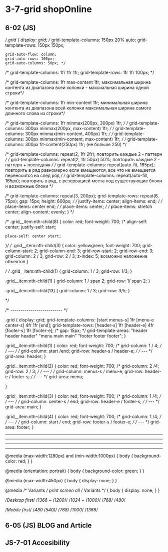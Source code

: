 # 3-7-grid shopOnline
## 6-02 (JS)
/*.grid {
	display: grid;
	/* grid-template-columns: 150px 20% auto;
	grid-template-rows: 150px 150px;

	grid-auto-flow: column;
	grid-auto-rows: 100px;
	grid-auto-columns: 50px; */

/* grid-template-columns: 1fr 1fr 1fr;
	grid-template-rows: 1fr 1fr 100px; */

/* grid-template-columns: 1fr max-content 1fr; максимальная ширина контента из диапазона всей колонки - максиальная ширина одной строки*/

/* grid-template-columns: 1fr min-content 1fr; минимальная ширина контента из диапазона всей колонки максимальная ширина самого длинного слова из строки*/

/* grid-template-columns: 1fr minmax(200px, 300px) 1fr; */
/* grid-template-columns: 300px minmax(200px, max-content) 1fr; */
/* grid-template-columns: 300px minmax(min-content, 400px) 1fr; */
/* grid-template-columns: 300px minmax(min-content, max-content) 1fr; */
/* grid-template-columns: 300px fit-content(250px) 1fr; (не больше 250) */

/* grid-template-columns: repeat(2, 1fr 2fr); повторить каждые 2 - паттерн  */
/* grid-template-columns: repeat(2, 1fr 50px) 50%; повторить каждые 2 - паттерн + последняя  */
/* grid-template-columns: repeat(auto-fit, 165px); повторить в ряд равномерно если вмещаются, все что не вмещается переносится на след ряд */
/* grid-template-columns: repeat(auto-fill, 165px); повторить в ряд, с резервацией места под существующие блоки и возможные блоки */

/* grid-template-columns: repeat(3, 200px);
	grid-template-rows: repeat(6, 75px);
	gap: 15px;
	height: 600px; */
/* justify-items: center;
		align-items: end; */
/* place-items: center end; */
/* place-items: center; */
/* place-items: stretch center; 
align-content: evenly;
}
*/

/* .grid__item:nth-child(8) {
	color: red;
	font-weight: 700;
	/* 
	align-self: center;
	justify-self: start;
	 
	place-self: center start;
}*/
/*
.grid__item:nth-child(3) {
	color: yellowgreen;
	font-weight: 700;
	grid-column-start: 2;
	grid-column-end: 3; 
	grid-row-start: 2;
	grid-row-end: 3; 
grid-column: 2 / 3;
grid-row: 2 / 3;
z-index: 5;
возможно наложение объектов
}

*/
/* .grid__item:nth-child(1) {
	grid-column: 1 / 3;
	grid-row: 1/3;
} 

.grid__item:nth-child(1) {
	grid-column: 1 / span 2;
	grid-row: 1/ span 2;
}

.grid__item:nth-child(13) {
	grid-column: 1 / 3;
	grid-row: 3/5;
}

*/

/* -------------------------- */

.grid {
	display: grid;
	grid-template-columns: [start menus-s] 1fr [menu-e center-s] 4fr 1fr [end];
	grid-template-rows: [header-s] 1fr [header-e] 4fr [footer-s] 1fr [footer-e];
	/* gap: 15px; */
	grid-template-areas:
		"header header header"
		"menu main main"
		"footer footer footer";
}

.grid__item:nth-child(1) {
	color: red;
	font-weight: 700;
	/* grid-column: 1 / 4; */
	/* --- */
	/* grid-column: start /end;
	grid-row: header-s / header-e; */
	/* --- */
	grid-area: header;
}

.grid__item:nth-child(2) {
	color: red;
	font-weight: 700;
	/* grid-column: 2 /4;
	grid-row: 2 / 3; */
	/* --- */
	/* grid-column: menus-s / menu-e;
	grid-row: header-e / footer-s; */
	/* --- */
	grid-area: menu;

}

.grid__item:nth-child(3) {
	color: red;
	font-weight: 700;
	/* grid-column: 1 /4; */
	/* --- */
	/* grid-column: center-s / end;
	grid-row: header-e / footer-s; */
	/* --- */
	grid-area: main;
}

.grid__item:nth-child(4) {
	color: red;
	font-weight: 700;
	/* grid-column: 1 /4; */
	/* --- */
	/* grid-column: start / end;
	grid-row: footer-s / footer-e; */
	/* --- */
	grid-area: footer;
}

----------
----------
----------
----------


@media (max-width:1280px) and (min-width:1000px) {
body {
background-color: red;
}
}

@media (orientation: portrait) {
body {
background-color: green;
}
}

@media (max-width:450px)   {
body {
display: none;
}
}

@media /* Variants */ print screen all /* Variants */  {
body {
display: none;
}
}

/*Desktop first*/
/*1366 ~ (1200)*/
/*1024 ~ (1000)*/
/*768*/
/*480*/

/*Mobile first*/
/*480 (540)*/
/*768*/
/*1000*/
/*1366*/
## 6-05 (JS) BLOG and Article
## JS-7-01 Accesibility